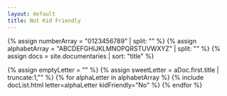 ```yaml
---
layout: default
title: Not Kid Friendly
---
```


{% assign numberArray = "0123456789" | split: "" %}
{% assign alphabetArray = "ABCDEFGHIJKLMNOPQRSTUVWXYZ" | split: "" %}
{% assign docs = site.documentaries | sort: "title" %}

<div class="row">
    {% assign emptyLetter = "" %}
    {% assign sweetLetter = aDoc.first.title | truncate:1,"" %}
    {% for alphaLetter in alphabetArray  %}
        {% include docList.html letter=alphaLetter kidFriendly="No" %}
    {% endfor %}
</div>
